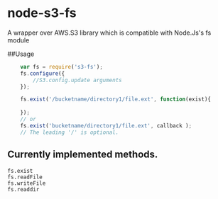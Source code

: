 node-s3-fs
==========

A wrapper over AWS.S3  library which is compatible with Node.Js's fs module

##Usage
```js
    var fs = require('s3-fs');
    fs.configure({
        //S3.config.update arguments
    });

    fs.exist('/bucketname/directory1/file.ext', function(exist){
        
    });
    // or 
    fs.exist('bucketname/directory1/file.ext', callback );
    // The leading '/' is optional.

```

## Currently implemented methods.
```
fs.exist
fs.readFile
fs.writeFile
fs.readdir
```
